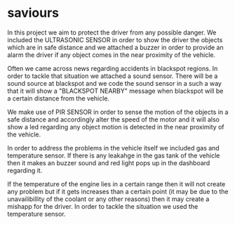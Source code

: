 # saviours

In this project we aim to protect the driver from any possible danger.
We included the ULTRASONIC SENSOR in order to show the driver the objects which are in safe distance and we attached a buzzer in order
to provide an alarm the driver if any object comes in the near proximity of the vehicle.

Often we came across news regarding accidents in blackspot regions.
In order to tackle that situation we attached a sound sensor. There will be a sound source at blackspot and we code the sound sensor in a such a way
that it will show a "BLACKSPOT NEARBY" message when blackspot will be a certain distance from the vehicle.

We make use of PIR SENSOR in order to sense the motion of the objects in a safe distance and accordingly alter the speed of the motor and it will also show 
a led regarding any object motion is detected in the near proximity of the vehicle.

In order to address the problems in the vehicle itself we included gas and temperature sensor.
If there is any leakahge in the gas tank of the vehicle then it makes an buzzer sound and red light pops up in the dashboard regarding it.

If the temperature of the engine lies in a certain range then it will not create any problem but if it gets increases than a certain point (it may be due to the
unavailibillity of the coolant or any other reasons) then it may create a mishapp for the driver. In order to tackle the situation we used the temperature sensor.
